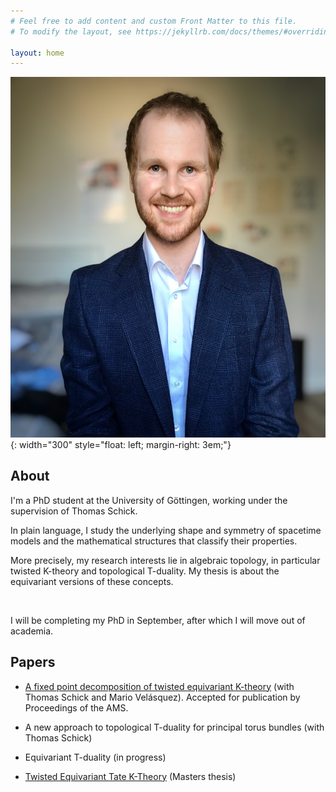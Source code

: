 ```yaml
---
# Feel free to add content and custom Front Matter to this file.
# To modify the layout, see https://jekyllrb.com/docs/themes/#overriding-theme-defaults

layout: home
---
```




![profilepic](docs/assets/profile.png){: width="300" style="float: left; margin-right: 3em;"}


## About 

I'm a PhD student at the University of Göttingen, working under the supervision of Thomas Schick. 

In plain language, I study the underlying shape and symmetry of spacetime models and the mathematical structures that classify their properties.

More precisely, my research interests lie in algebraic topology, in particular twisted K-theory and topological T-duality.
My thesis is about the equivariant versions of these concepts.

<br>

I will be completing my PhD in September, after which I will move out of academia.

## Papers

- [A fixed point decomposition of twisted equivariant K-theory](https://arxiv.org/abs/2202.05788) (with Thomas Schick and Mario Velásquez). Accepted for publication by Proceedings of the AMS.

- A new approach to topological T-duality for principal torus bundles (with Thomas Schick)

- Equivariant T-duality (in progress)

- [Twisted Equivariant Tate K-Theory](https://arxiv.org/abs/1912.02374) (Masters thesis)



